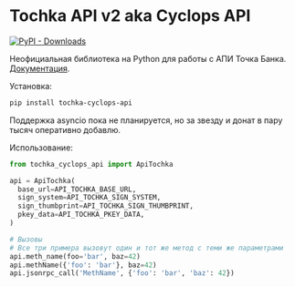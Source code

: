 # Tochka API v2 aka Cyclops API

[![PyPI - Downloads](https://img.shields.io/pypi/dm/tochka-cyclops-api/)]()

Неофициальная библиотека на Python для работы с АПИ Точка Банка. [Документация](https://api.tochka.com/static/v1/tender-docs/cyclops/main/index.html).

Установка:

```bash
pip install tochka-cyclops-api
```

Поддержка asyncio пока не планируется, но за звезду и донат в пару тысяч оперативно добавлю.

Использование:

```python
from tochka_cyclops_api import ApiTochka

api = ApiTochka(
  base_url=API_TOCHKA_BASE_URL,
  sign_system=API_TOCHKA_SIGN_SYSTEM,
  sign_thumbprint=API_TOCHKA_SIGN_THUMBPRINT,
  pkey_data=API_TOCHKA_PKEY_DATA,
)

# Вызовы
# Все три примера вызовут один и тот же метод с теми же параметрами
api.meth_name(foo='bar', baz=42)
api.methName({'foo': 'bar'}, baz=42)
api.jsonrpc_call('MethName', {'foo': 'bar', 'baz': 42})
```
